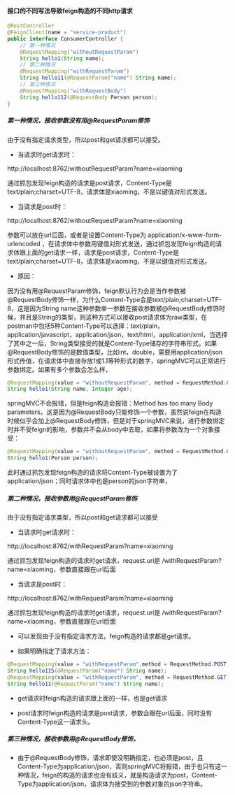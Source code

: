 #### 接口的不同写法导致feign构造的不同http请求

```java
@RestController
@FeignClient(name = "service-pruduct")
public interface ConsumerController {
    // 第一种情况
    @RequestMapping("withoutRequestParam")
    String hello1(String name);
	// 第二种情况
    @RequestMapping("withRequestParam")
    String hello11(@RequestParam("name") String name);
	// 第三种情况
    @RequestMapping("withRequestBody")
    String hello112(@RequestBody Person person);
}
```

##### 第一种情况，接收参数没有用@RequestParam修饰

由于没有指定请求类型，所以post和get请求都可以接受。

- 当请求时get请求时：

http://localhost:8762/withoutRequestParam?name=xiaoming 

通过抓包发现feign构造的请求是post请求，Content-Type是text/plain;charset=UTF-8，请求体是xiaoming，不是以键值对形式发送。

- 当请求是post时：

http://localhost:8762/withoutRequestParam?name=xiaoming 

参数可以放在url后面，或者是设置Content-Type为 application/x-www-form-urlencoded ，在请求体中参数用键值对形式发送，通过抓包发现feign构造的请求体跟上面的get请求一样，请求是post请求，Content-Type是text/plain;charset=UTF-8，请求体是xiaoming，不是以键值对形式发送。

- 原因：

因为没有用@RequestParam修饰，feign默认行为会是当作参数被@RequestBody修饰一样，为什么Content-Type会是text/plain;charset=UTF-8，这是因为String name这种参数单一参数在接收参数被@RequestBody修饰时候，并且是String的类型，则这种方式可以接收post请求体为raw类型，在postman中包括5种Content-Type可以选择：text/plain，application/javascript，application/json，text/html，application/xml，当选择了其中之一后，String类型接受的就是Content-Type储存的字符串形式。如果@RequestBody修饰的是数值类型，比如int，double，需要用application/json形式传值，在请求体中直接存放1或1.1等种形式的数字，springMVC可以正常进行参数绑定。如果有多个参数会怎么样，

```java
@RequestMapping(value = "withoutRequestParam", method = RequestMethod.GET)
String hello1(String name, Integer age);
```

springMVC不会报错，但是feign构造会报错：Method has too many Body parameters。这是因为@RequestBody只能修饰一个参数，虽然说feign在构造时候似乎会加上@RequestBody修饰，但是对于springMVC来说，进行参数绑定时并不受feign的影响，参数并不会从body中去取，如果将参数改为一个对象接受：

```java
@RequestMapping(value = "withoutRequestParam", method = RequestMethod.GET)
String hello1(Person person);
```

此时通过抓包发现feign构造的请求将Content-Type被设置为了application/json；同时请求体中也是person的json字符串，

##### 第二种情况，接收参数用@RequestParam修饰

由于没有指定请求类型，所以post和get请求都可以接受

- 当请求时get请求时：

 http://localhost:8762/withRequestParam?name=xiaoming 

通过抓包发现feign构造的请求时get请求，request.uri是 /withRequestParam?name=xiaoming，参数直接跟在url后面

- 当请求是post时：

http://localhost:8762/withRequestParam?name=xiaoming 

通过抓包发现feign构造的请求时get请求，request.uri是 /withRequestParam?name=xiaoming，参数直接跟在url后面

- 可以发现由于没有指定请求方法，feign构造的请求都是get请求。

- 如果明确指定了请求方法：

```java
@RequestMapping(value = "withRequestParam",method = RequestMethod.POST)
String hello115(@RequestParam("name") String name);
@RequestMapping(value = "withRequestParam", method = RequestMethod.GET)
String hello11(@RequestParam("name") String name);
```

- get请求时feign构造的请求跟上面的一样，也是get请求

- post请求时feign构造的请求是post请求，参数会跟在url后面，同时没有Content-Type这一请求头。

##### 第三种情况，接收参数用@RequestBody修饰，

- 由于@RequestBody修饰，请求即使没明确指定，也必须是post，且Content-Type为application/json，否则springMVC将报错，由于也只有这一种情况，feign的构造的请求也没有歧义，就是构造请求为post，Content-Type为application/json，请求体为接受到的参数对象的json字符串。